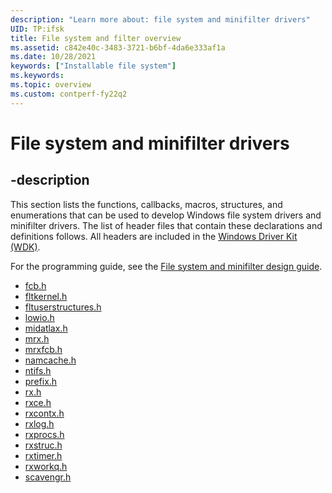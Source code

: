 ```yaml
---
description: "Learn more about: file system and minifilter drivers"
UID: TP:ifsk
title: File system and filter overview
ms.assetid: c842e40c-3483-3721-b6bf-4da6e333af1a
ms.date: 10/28/2021
keywords: ["Installable file system"]
ms.keywords: 
ms.topic: overview
ms.custom: contperf-fy22q2
---
```


# File system and minifilter drivers

## -description

This section lists the functions, callbacks, macros, structures, and enumerations that can be used to develop Windows file system drivers and minifilter drivers. The list of header files that contain these declarations and definitions follows. All headers are included in the [Windows Driver Kit (WDK)](/windows-hardware/drivers/download-the-wdk).

For the programming guide, see the [File system and minifilter design guide](/windows-hardware/drivers/ifs).

* [fcb.h](../fcb/index.md)
* [fltkernel.h](../fltkernel/index.md)
* [fltuserstructures.h](../fltuserstructures/index.md)
* [lowio.h](../lowio/index.md)
* [midatlax.h](../midatlax/index.md)
* [mrx.h](../mrx/index.md)
* [mrxfcb.h](../mrxfcb/index.md)
* [namcache.h](../namcache/index.md)
* [ntifs.h](../ntifs/index.md)
* [prefix.h](../prefix/index.md)
* [rx.h](../rx/index.md)
* [rxce.h](../rxce/index.md)
* [rxcontx.h](../rxcontx/index.md)
* [rxlog.h](../rxlog/index.md)
* [rxprocs.h](../rxprocs/index.md)
* [rxstruc.h](../rxstruc/index.md)
* [rxtimer.h](../rxtimer/index.md)
* [rxworkq.h](../rxworkq/index.md)
* [scavengr.h](../scavengr/index.md)
